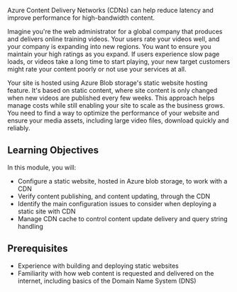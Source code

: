 Azure Content Delivery Networks (CDNs) can help reduce latency and improve performance for high-bandwidth content.

Imagine you're the web administrator for a global company that produces and delivers online training videos. Your users rate your videos well, and your company is expanding into new regions. You want to ensure you maintain your high ratings as you expand. If users experience slow page loads, or videos take a long time to start playing, your new target customers might rate your content poorly or not use your services at all.

Your site is hosted using Azure Blob storage's static website hosting feature. It's based on static content, where site content is only changed when new videos are published every few weeks. This approach helps manage costs while still enabling your site to scale as the business grows. You need to find a way to optimize the performance of your website and ensure your media assets, including large video files, download quickly and reliably.

## Learning Objectives

In this module, you will:

- Configure a static website, hosted in Azure blob storage, to work with a CDN
- Verify content publishing, and content updating, through the CDN
- Identify the main configuration issues to consider when deploying a static site with CDN
- Manage CDN cache to control content update delivery and query string handling

## Prerequisites

- Experience with building and deploying static websites
- Familiarity with how web content is requested and delivered on the internet, including basics of the Domain Name System (DNS)
